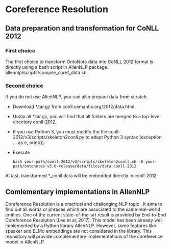 # Coreference Resolution 

## Data preparation and transformation for CoNLL 2012

### First choice
The first choice to transform OntoNote data into CoNLL 2012 format is directly using a bash script in AllenNLP package: allennlp/scripts/compile_coref_data.sh.

### Second choice
If you do not use AllenNLP, you can also prepare data from scratch.
* Download \*.tar.gz from conll.cemantix.org/2012/data.html.
* Unzip all \*.tar.gz, you will find that all folders are merged to a top-level directory conll-2012.
* If you use Python 3, you must modify the file conll-2012/v3/scripts/skeleton2conll.py to adapt Python 3 syntax (exception ... as e, print()).
* Execute 

  ```bash your-path/conll-2012/v3/scripts/skeleton2conll.sh -D your-path/ontonotes-v5.0-release/data/files/data conll-2012```
  
At last, transformed \*_conll data will be embedded directly in conll-2012.


## Comlementary implementations in AllenNLP
Coreference Resolution is a practical and challenging NLP topic . It aims to find out all words or phrases which are associated to the same real-world entities. One of the current state-of-the-art result is provided by End-to-End Coreference Resolution (Lee et al, 2017). This model has been already well implemented by a Python library AllenNLP. However, some features like speaker and ELMo embeddings are not considered in the library. This repository will provide complementary implementations of the coreference model in AllenNLP.
